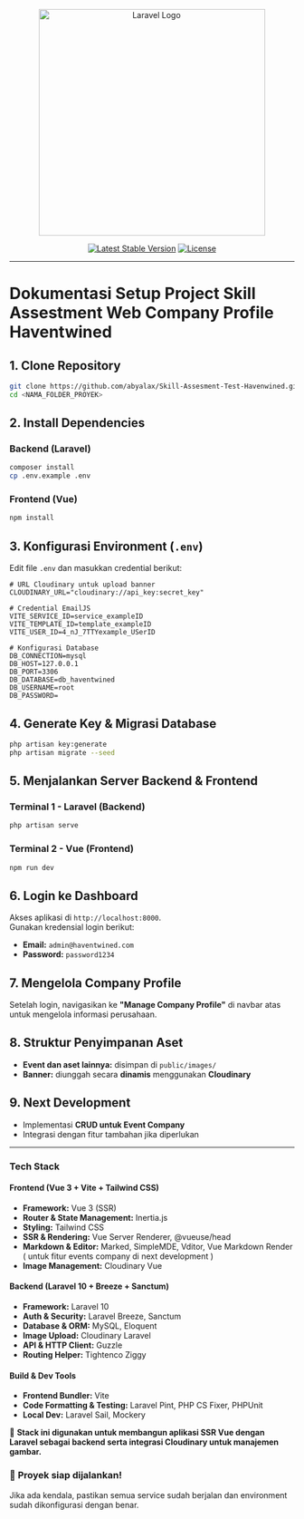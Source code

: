 <p align="center"><a href="https://laravel.com" target="_blank"><img src="https://raw.githubusercontent.com/laravel/art/master/logo-lockup/5%20SVG/2%20CMYK/1%20Full%20Color/laravel-logolockup-cmyk-red.svg" width="400" alt="Laravel Logo"></a></p>

<p align="center">
<a href="https://packagist.org/packages/laravel/framework"><img src="https://img.shields.io/packagist/v/laravel/framework" alt="Latest Stable Version"></a>
<a href="https://packagist.org/packages/laravel/framework"><img src="https://img.shields.io/packagist/l/laravel/framework" alt="License"></a>
</p>

---

# **Dokumentasi Setup Project Skill Assestment Web Company Profile Haventwined**  

## **1. Clone Repository**  
```bash
git clone https://github.com/abyalax/Skill-Assesment-Test-Havenwined.git
cd <NAMA_FOLDER_PROYEK>
```

## **2. Install Dependencies**  

### **Backend (Laravel)**
```bash
composer install
cp .env.example .env
```

### **Frontend (Vue)**
```bash
npm install
```

## **3. Konfigurasi Environment (`.env`)**  
Edit file `.env` dan masukkan credential berikut:  

```env
# URL Cloudinary untuk upload banner
CLOUDINARY_URL="cloudinary://api_key:secret_key"

# Credential EmailJS
VITE_SERVICE_ID=service_exampleID
VITE_TEMPLATE_ID=template_exampleID
VITE_USER_ID=4_nJ_7TTYexample_USerID

# Konfigurasi Database
DB_CONNECTION=mysql
DB_HOST=127.0.0.1
DB_PORT=3306
DB_DATABASE=db_haventwined
DB_USERNAME=root
DB_PASSWORD=
```

## **4. Generate Key & Migrasi Database**
```bash
php artisan key:generate
php artisan migrate --seed
```

## **5. Menjalankan Server Backend & Frontend**  

### **Terminal 1 - Laravel (Backend)**
```bash
php artisan serve
```

### **Terminal 2 - Vue (Frontend)**
```bash
npm run dev
```

## **6. Login ke Dashboard**  
Akses aplikasi di `http://localhost:8000`.  
Gunakan kredensial login berikut:  

- **Email:** `admin@haventwined.com`  
- **Password:** `password1234`  

## **7. Mengelola Company Profile**  
Setelah login, navigasikan ke **"Manage Company Profile"** di navbar atas untuk mengelola informasi perusahaan.  

## **8. Struktur Penyimpanan Aset**  
- **Event dan aset lainnya:** disimpan di `public/images/`  
- **Banner:** diunggah secara **dinamis** menggunakan **Cloudinary**  

## **9. Next Development**  
- Implementasi **CRUD untuk Event Company**  
- Integrasi dengan fitur tambahan jika diperlukan  

---

### **Tech Stack**  

#### **Frontend (Vue 3 + Vite + Tailwind CSS)**  
- **Framework:** Vue 3 (SSR)  
- **Router & State Management:** Inertia.js  
- **Styling:** Tailwind CSS  
- **SSR & Rendering:** Vue Server Renderer, @vueuse/head  
- **Markdown & Editor:** Marked, SimpleMDE, Vditor, Vue Markdown Render  ( untuk fitur events company di next development )
- **Image Management:** Cloudinary Vue  

#### **Backend (Laravel 10 + Breeze + Sanctum)**  
- **Framework:** Laravel 10  
- **Auth & Security:** Laravel Breeze, Sanctum  
- **Database & ORM:** MySQL, Eloquent  
- **Image Upload:** Cloudinary Laravel  
- **API & HTTP Client:** Guzzle  
- **Routing Helper:** Tightenco Ziggy  

#### **Build & Dev Tools**  
- **Frontend Bundler:** Vite  
- **Code Formatting & Testing:** Laravel Pint, PHP CS Fixer, PHPUnit  
- **Local Dev:** Laravel Sail, Mockery  

🚀 **Stack ini digunakan untuk membangun aplikasi SSR Vue dengan Laravel sebagai backend serta integrasi Cloudinary untuk manajemen gambar.**

### 🚀 **Proyek siap dijalankan!**  
Jika ada kendala, pastikan semua service sudah berjalan dan environment sudah dikonfigurasi dengan benar.